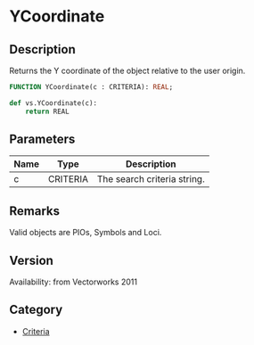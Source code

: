 # YCoordinate

## Description
Returns the Y coordinate of the object relative to the user origin.

```pascal
FUNCTION YCoordinate(c : CRITERIA): REAL;
```

```python
def vs.YCoordinate(c):
    return REAL
```

## Parameters
|Name|Type|Description|
|---|---|---|
|c|CRITERIA|The search criteria string.|

## Remarks
Valid objects are PIOs, Symbols and Loci.

## Version
Availability: from Vectorworks 2011

## Category
* [Criteria](../Categories/Criteria.md)

